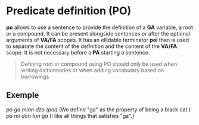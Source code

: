# Predicate definition (PO)

**po** allows to use a sentence to provide the definition of a **GA**
variable, a root or a compound. It can be present alongside sentences or
after the optional arguments of **VA/FA** scopes. It has an ellidable terminator
**poi** than is used to separate the content of the definition and the content
of the **VA/FA** scope. It is not necessary before a **PA** starting a sentence.

> Defining root or compound using PO should only be used when writing
> dictionnaries or when adding vocabulary based on borrowings.

## Exemple

*po ga mian dzo (poi)* (We define "ga" as the property of being a black cat.)
*pa mi don tun ga* (I like all things that satisfies "ga".)


